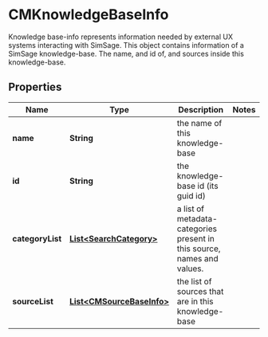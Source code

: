 

# CMKnowledgeBaseInfo

Knowledge base-info represents information needed by external UX systems interacting with SimSage.  This object contains information of a SimSage knowledge-base.  The name, and id of, and sources inside this knowledge-base.

## Properties

| Name | Type | Description | Notes |
|------------ | ------------- | ------------- | -------------|
|**name** | **String** | the name of this knowledge-base |  |
|**id** | **String** | the knowledge-base id (its guid id) |  |
|**categoryList** | [**List&lt;SearchCategory&gt;**](SearchCategory.md) | a list of metadata-categories present in this source, names and values. |  |
|**sourceList** | [**List&lt;CMSourceBaseInfo&gt;**](CMSourceBaseInfo.md) | the list of sources that are in this knowledge-base |  |



